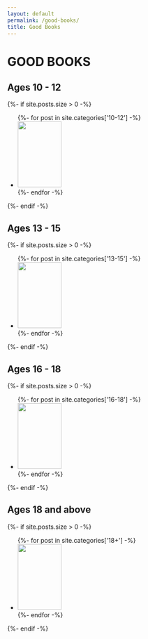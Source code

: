 ```yaml
---
layout: default
permalink: /good-books/
title: Good Books
---
```

<h1>GOOD BOOKS</h1>

<h2>Ages 10 - 12</h2>

{%- if site.posts.size > 0 -%}
<ul class="post-list">
    {%- for post in site.categories['10-12'] -%}
    <li id="post-{{ forloop.rindex }}">
        <a class="post-link" href="{{ post.url | relative_url }}">
        <img class="cover" width="100px" height="150px" src="{{ site.baseurl }}/assets/images/{{ post.image }}"/>
        </a>
    </li>
    {%- endfor -%}
</ul>
{%- endif -%}

<h2>Ages 13 - 15</h2>

{%- if site.posts.size > 0 -%}
<ul class="post-list">
    {%- for post in site.categories['13-15'] -%}
    <li id="post-{{ forloop.rindex }}">
        <a class="post-link" href="{{ post.url | relative_url }}">
        <img class="cover" width="100px" height="150px" src="{{ site.baseurl }}/assets/images/{{ post.image }}"/>
        </a>
    </li>
    {%- endfor -%}
</ul>
{%- endif -%}

<h2>Ages 16 - 18</h2>

{%- if site.posts.size > 0 -%}
<ul class="post-list">
    {%- for post in site.categories['16-18'] -%}
    <li id="post-{{ forloop.rindex }}">
        <a class="post-link" href="{{ post.url | relative_url }}">
        <img class="cover" width="100px" height="150px" src="{{ site.baseurl }}/assets/images/{{ post.image }}"/>
        </a>
    </li>
    {%- endfor -%}
</ul>
{%- endif -%}

<h2>Ages 18 and above</h2>

{%- if site.posts.size > 0 -%}
<ul class="post-list">
    {%- for post in site.categories['18+'] -%}
    <li id="post-{{ forloop.rindex }}">
        <a class="post-link" href="{{ post.url | relative_url }}">
        <img class="cover" width="100px" height="150px" src="{{ site.baseurl }}/assets/images/{{ post.image }}"/>
        </a>
    </li>
    {%- endfor -%}
</ul>
{%- endif -%}

